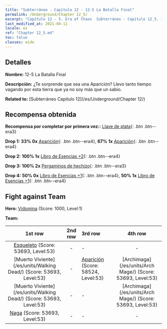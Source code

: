 ```yaml
---
title: "Subterráneo - Capítulo 12 - 12-5 La Batalla Final"
permalink: /Underground/Chapter 12_5/
excerpt: "Capítulo 12 - 5. Era of Chaos  Subterráneo - Capítulo 12_5. 12-5 La Batalla Final"
last_modified_at: 2021-04-11
locale: es
ref: "Chapter 12_5.md"
toc: false
classes: wide
---
```


## Detalles

 **Nombre:** 12-5 La Batalla Final

 **Descripción:** ¿Te sorprende que sea una Aparición? Llevo tanto tiempo vagando por esta tierra que ya no soy más que un sabio.

 **Related to:** [Subterráneo Capítulo 12](/es/Underground/Chapter 12/)

## Recompensa obtenida

 **Recompensa por completar por primera vez::** [Llave de plata](/es/Items/con_693/){: .btn .btn--era3}

 **Drop 1:** **33% 0x** [Aparición](/es/Items/unt_210/){: .btn .btn--era4}, **67% 1x** [Aparición](/es/Items/unt_210/){: .btn .btn--era4}

 **Drop 2:** **100% 1x** [Libro de Esencias +2](/es/Items/mat_53/){: .btn .btn--era4}

 **Drop 3:** **100% 2x** [Pergaminos de hechizo](/es/Items/con_694/){: .btn .btn--era3}

 **Drop 4:** **50% 0x** [Libro de Esencias +1](/es/Items/mat_46/){: .btn .btn--era4}, **50% 1x** [Libro de Esencias +1](/es/Items/mat_46/){: .btn .btn--era4}


## Fight against Team
 **Hero:** [Vidomina](/es/heroes/Vidomina/) (Score: 1000, Level:1)

 **Team:**


  | 1st row | 2nd row | 3rd row | 4th row |
  |:----:|:----:|:----|:----:|
  | [Esqueleto](/es/units/Skeleton/) (Score: 53693, Level:53)  | - | - | - |
  | [Muerto Viviente](/es/units/Walking Dead/) (Score: 53693, Level:53)  | - | [Aparición](/es/units/Wight/) (Score: 58524, Level:53)  | [Archimaga](/es/units/Arch Mage/) (Score: 53693, Level:53)  |
  | [Muerto Viviente](/es/units/Walking Dead/) (Score: 53693, Level:53)  | - | - | [Archimaga](/es/units/Arch Mage/) (Score: 53693, Level:53)  |
  | [Naga](/es/units/Naga/) (Score: 53693, Level:53)  | - | - | - |


